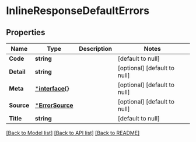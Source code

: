 # InlineResponseDefaultErrors

## Properties
Name | Type | Description | Notes
------------ | ------------- | ------------- | -------------
**Code** | **string** |  | [default to null]
**Detail** | **string** |  | [optional] [default to null]
**Meta** | [***interface{}**](interface{}.md) |  | [optional] [default to null]
**Source** | [***ErrorSource**](Error_source.md) |  | [optional] [default to null]
**Title** | **string** |  | [default to null]

[[Back to Model list]](../README.md#documentation-for-models) [[Back to API list]](../README.md#documentation-for-api-endpoints) [[Back to README]](../README.md)


